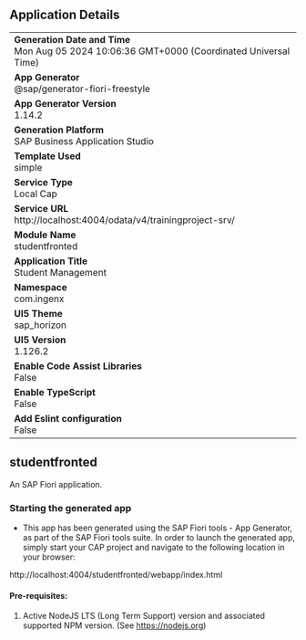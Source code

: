 ## Application Details
|               |
| ------------- |
|**Generation Date and Time**<br>Mon Aug 05 2024 10:06:36 GMT+0000 (Coordinated Universal Time)|
|**App Generator**<br>@sap/generator-fiori-freestyle|
|**App Generator Version**<br>1.14.2|
|**Generation Platform**<br>SAP Business Application Studio|
|**Template Used**<br>simple|
|**Service Type**<br>Local Cap|
|**Service URL**<br>http://localhost:4004/odata/v4/trainingproject-srv/|
|**Module Name**<br>studentfronted|
|**Application Title**<br>Student Management|
|**Namespace**<br>com.ingenx|
|**UI5 Theme**<br>sap_horizon|
|**UI5 Version**<br>1.126.2|
|**Enable Code Assist Libraries**<br>False|
|**Enable TypeScript**<br>False|
|**Add Eslint configuration**<br>False|

## studentfronted

An SAP Fiori application.

### Starting the generated app

-   This app has been generated using the SAP Fiori tools - App Generator, as part of the SAP Fiori tools suite.  In order to launch the generated app, simply start your CAP project and navigate to the following location in your browser:

http://localhost:4004/studentfronted/webapp/index.html

#### Pre-requisites:

1. Active NodeJS LTS (Long Term Support) version and associated supported NPM version.  (See https://nodejs.org)


